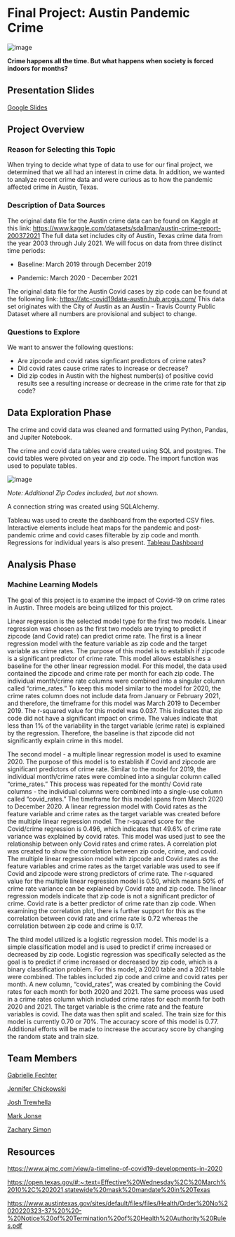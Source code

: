# Final Project: Austin Pandemic Crime
![image](https://user-images.githubusercontent.com/102322707/191331531-3b530965-a17a-4d89-9d42-9b64b022edb9.png)  

**Crime happens all the time. But what happens when society is forced indoors for months?**

## Presentation Slides  
[Google Slides](https://docs.google.com/presentation/d/1TEfVja0U4pWg6WvCQfoq7gXXQAh1zRGDPhcBFAYb_Go/edit#slide=id.gc6f9e470d_0_0)  

## Project Overview  
### Reason for Selecting this Topic
When trying to decide what type of data to use for our final project, we determined that we all had an interest in crime data.  In addition, we wanted to analyze recent crime data and were curious as to how the pandemic affected crime in Austin, Texas.

### Description of Data Sources
The original data file for the Austin crime data can be found on Kaggle at this link: 
https://www.kaggle.com/datasets/sdallman/austin-crime-report-200372021
The full data set includes city of Austin, Texas crime data from the year 2003 through July 2021.  We will focus on data from three distinct time periods:

- Baseline: March 2019 through December 2019

- Pandemic: March 2020 - December 2021

The original data file for the Austin Covid cases by zip code can be found at the following link: 
https://atc-covid19data-austin.hub.arcgis.com/
This data set originates with the City of Austin as an Austin - Travis County Public Dataset where all numbers are provisional and subject to change.

### Questions to Explore
We want to answer the following questions: 
- Are zipcode and covid rates signficant predictors of crime rates?
- Did covid rates cause crime rates to increase or decrease?
- Did zip codes in Austin with the highest number(s) of positive covid results see a resulting increase or decrease in the crime rate for that zip code?

## Data Exploration Phase

The crime and covid data was cleaned and formatted using Python, Pandas, and Jupiter Notebook.

The crime and covid data tables were created using SQL and postgres.  The covid tables were pivoted on year and zip code. The import function was used to populate tables.


![image](https://user-images.githubusercontent.com/102322707/191340310-902ab2e4-e517-4565-ae4e-6f6725b7ffc1.png)

*Note:  Additional Zip Codes included, but not shown.*

A connection string was created using SQLAlchemy.



Tableau was used to create the dashboard from the exported CSV files.
Interactive elements include heat maps for the pandemic and post-pandemic crime and covid cases filterable by zip code and month.
Regressions for individual years is also present.  [Tableau Dashboard](https://public.tableau.com/app/profile/zach1542/viz/Austin_Pandemic_v_Crime/Dashboard1) 




## Analysis Phase
### Machine Learning Models
The goal of this project is to examine the impact of Covid-19 on crime rates in Austin. Three models are being utilized for this project. 

Linear regression is the selected model type for the first two models. Linear regression was chosen as the first two models are trying to predict if zipcode (and Covid rate) can predict crime rate. The first is a linear regression model with the feature variable as zip code and the target variable as crime rates. The purpose of this model is to establish if zipcode is a significant predictor of crime rate. This model allows establishes a baseline for the other linear regression model. For this model, the data used contained the zipcode and crime rate per month for each zip code. The individual month/crime rate columns were combined into a singular column called “crime_rates.” To keep this model similar to the model for 2020, the crime rates column does not include data from January or February 2021, and therefore, the timeframe for this model was March 2019 to December 2019. The r-squared value for this model was 0.037. This indicates that zip code did not have a significant impact on crime. The values indicate that less than 1% of the variability in the target variable (crime rate) is explained by the regression. Therefore, the baseline is that zipcode did not significantly explain crime in this model. 

The second model - a multiple linear regression model is used to examine 2020. The purpose of this model is to establish if Covid and zipcode are significant predictors of crime rate. Similar to the model for 2019, the individual month/crime rates were combined into a singular column called “crime_rates.” This process was repeated for the month/ Covid rate columns - the individual columns were combined into a single-use column called “covid_rates.” The timeframe for this model spans from March 2020 to December 2020. A linear regression model with Covid rates as the feature variable and crime rates as the target variable was created before the multiple linear regression model. The r-squared score for the Covid/crime regression is 0.496, which indicates that 49.6% of crime rate variance was explained by covid rates. This model was used just to see the relationship between only Covid rates and crime rates. A correlation plot was created to show the correlation between zip code, crime, and covid. The multiple linear regression model with zipcode and Covid rates as the feature variables and crime rates as the target variable was used to see if Covid and zipcode were strong predictors of crime rate. The r-squared value for the multiple linear regression model is 0.50, which means 50% of crime rate variance can be explained by Covid rate and zip code. The linear regression models indicate that zip code is not a significant predictor of crime. Covid rate is a better predictor of crime rate than zip code. When examining the correlation plot, there is further support for this as the correlation between covid rate and crime rate is 0.72 whereas the correlation between zip code and crime is 0.17. 

The third model utilized is a logistic regression model. This model is a simple classification model and is used to predict if crime increased or decreased by zip code. Logistic regression was specifically selected as the goal is to predict if crime increased or decreased by zip code, which is a binary classification problem. For this model, a 2020 table and a 2021 table were combined. The tables included zip code and crime and covid rates per month. A new column, “covid_rates”, was created by combining the Covid rates for each month for both 2020 and 2021. The same process was used in a crime rates column which included crime rates for each month for both 2020 and 2021. The target variable is the crime rate and the feature variables is covid. The data was then split and scaled. The train size for this model is currently 0.70 or 70%. The accuracy score of this model is 0.77. Additional efforts will be made to increase the accuracy score by changing the random state and train size. 

## Team Members

[Gabrielle Fechter](https://github.com/gfechter)  

[Jennifer Chickowski](https://github.com/jenchick)  

[Josh Trewhella](https://github.com/joshTrewhella)  

[Mark Jonse](https://github.com/mjonse90) 

[Zachary Simon](https://github.com/zsimon13)



## Resources
https://www.ajmc.com/view/a-timeline-of-covid19-developments-in-2020

https://open.texas.gov/#:~:text=Effective%20Wednesday%2C%20March%2010%2C%202021,statewide%20mask%20mandate%20in%20Texas

https://www.austintexas.gov/sites/default/files/files/Health/Order%20No%2020220323-37%20%20-%20Notice%20of%20Termination%20of%20Health%20Authority%20Rules.pdf


